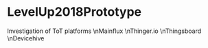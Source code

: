 # LevelUp2018Prototype
<t1>Investigation of ToT platforms</t1>
\nMainflux
\nThinger.io
\nThingsboard
\nDevicehive


